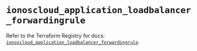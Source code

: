# `ionoscloud_application_loadbalancer_forwardingrule`

Refer to the Terraform Registry for docs: [`ionoscloud_application_loadbalancer_forwardingrule`](https://registry.terraform.io/providers/ionos-cloud/ionoscloud/6.5.5/docs/resources/application_loadbalancer_forwardingrule).
